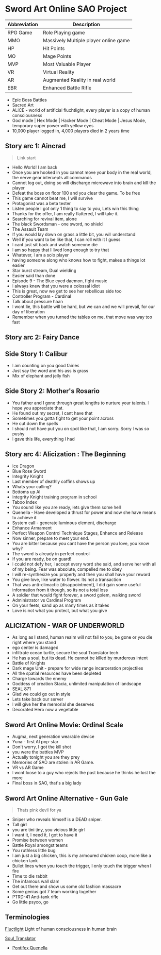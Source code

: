 # Sword Art Online SAO Project

| Abbreviation | Description                           |
| ------------ | ------------------------------------- |
| RPG Game     | Role Playing game                     |
| MMO          | Massively Multiple player online game |
| HP           | Hit Points                            |
| MO           | Mage Points                           |
| MVP          | Most Valuable Player                  |
| VR           | Virtual Reality                       |
| AR           | Augmented Reality in real world       |
| EBR          | Enhanced Battle Rifle                 |

- Epic Boss Battles
- Sacred Art
- ALICE - world of artificial fluchtlight, every player is a copy of human consciousness
- God mode | Hex Mode | Hacker Mode | Cheat Mode | Jesus Mode, temporary super power with yellow eyes
- 10,000 player logged in, 4,000 players died in 2 years time

## Story arc 1: Aincrad

> Link start

- Hello World! I am back
- Once you are hooked in you cannot move your body in the real world, the nerve gear intercepts all commands
- Cannot log out, doing so will discharge microwave into brain and kill the player
- Defeat the boss on floor 100 and you clear the game. To be free
- This game cannot beat me, I will survive
- Protagonist was a beta tester
- Listen people I got only 1 thing to say to you, Lets win this thing
- Thanks for the offer, I am really flattered, I will take it.
- Searching for revival item, alone
- The black Swordsman - one sword, no shield
- The Assault Team
- If you would lay down on grass a little bit, you will understand
- Well if you want to be like that, I can roll with it I guess
- I cant just sit back and watch someone die
- I am so happy that I lived long enough to try that
- Whatever, I am a solo player
- having someone along who knows how to fight, makes a things lot easier
- Star burst stream, Dual wielding
- Easier said than done
- Episode 9 - The Blue eyed daemon, fight music
- I always knew that you were a colossal idiot
- This is great, now we get to see her rebellious side too
- Controller Program - Cardinal
- Talk about pressure haan
- I wont lie, this battle will be hard, but we can and we will prevail, for our day of liberation
- Remember when you turned the tables on me, that move was way too fast

## Story arc 2: Fairy Dance

## Side Story 1: Calibur

- I am counting on you good fairies
- Just say the word and his ass is grass
- Mix of elephant and jelly fish

## Side Story 2: Mother's Rosario

- You father and I gone through great lengths to nurture your talents. I hope you appreciate that.
- He found out my secret, I cant have that
- Sometimes you gotta fight to get your point across
- He cut down the spells
- I should not have put you on spot like that, I am sorry. Sorry I was so pushy
- I gave this life, everything I had

## Story arc 4: Alicization : The Beginning

- Ice Dragon
- Blue Rose Sword
- Integrity Knight
- Last member of deathly coffins shows up
- Whats your calling?
- Bottoms up AI
- Integrity Knight training program in school
- Taboo Index
- You sound like you are ready, lets give them some hell
- Quenella - Have developed a thrust for power and now she have means to achieve it
- System call - generate luminous element, discharge
- Enhance Armament
- Perfect Weapon Control Technique Stages, Enhance and Release
- Now sinner, prepare to meet your end.
- You are bitter because you cant have the person you love, you know why?
- The sword is already in perfect control
- If you are ready, be on guard!
- I could not defy her, I accept every word she said, and serve her with all of my being. Fear was absolute, compelled me to obey
- I will re-synthesize you properly and then you shall have your reward
- You give love, like water to flower. Its not a transaction
- That was anti-climactic (disappointment), I did gain some useful information from it though, so its not a total loss
- A soldier that would fight forever, a sword golem, walking sword
- Administrator vs Cardinal Program
- On your feets, sand up as many times as it takes
- Love is not what you protect, but what you give

## ALICIZATION - WAR OF UNDERWORLD

- As long as I stand, human realm will not fall to you, be gone or you die right where you stand
- ego center is damaged
- infiltrate ocean turtle, secure the soul Translator tech
- He has a soul, but its dead. He cannot be killed by murderous intent
- Battle of Knights
- Dark mage Unit - prepare for wide range incarceration projectiles
- All the spatial resources have been depleted
- Charge towards the enemy
- Goddess of creation Stacia, unlimited manipulation of landscape
- SEAL 871
- Glad we could go out in style
- Lets take back our server
- I will give her the memorial she deserves
- Decorated Hero now a vegetable

## Sword Art Online Movie: Ordinal Scale

- Augma, next generation wearable device
- Yuna - first AI pop-star
- Don't worry, I got the kill shot
- you were the battles MVP
- Actually tonight you are they prey
- Memories of SAO are stolen in AR Game.
- VR vs AR Game
- I wont loose to a guy who rejects the past because he thinks he lost the more
- Final boss in SAO, that's a big lady

## Sword Art Online Alternative - Gun Gale

> Thats pink devil for ya

- Sniper who reveals himself is a DEAD sniper.
- Tall girl
- you are tini tiny, you vicious little girl
- I want it, I need it, I got to have it
- Promise between women
- Battle Royal amongst teams
- You ruthless little bug
- I am just a big chicken, this is my armoured chicken coop, more like a chicken tank
- Bullet lines when you touch the trigger, I only touch the trigger when I fire
- Time to die rabbit
- The infamous wall slam
- Get out there and show us some old fashion massacre
- Some genius got 7 team working together
- PTRD-41 Anti-tank rifle
- Go little psyco, go

## Terminologies

[Fluctlight](https://saofanon.fandom.com/wiki/Fluctlight)
Light of human consciousness in human brain

[Soul_Translator](https://swordartonline.fandom.com/wiki/Soul_Translator)

- [Pontifex Quenella](https://swordartonline.fandom.com/wiki/Quinella)
